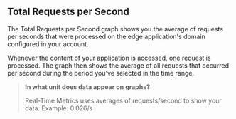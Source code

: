 ## Total Requests per Second

The Total Requests per Second graph shows you the average of requests per seconds that were processed on the edge application's domain configured in your account.

Whenever the content of your application is accessed, one request is processed. The graph then shows the average of all requests that occurred per second during the period you've selected in the time range.

> **In what unit does data appear on graphs?**
>
> Real-Time Metrics uses averages of requests/second to show your data. Example: 0.026/s